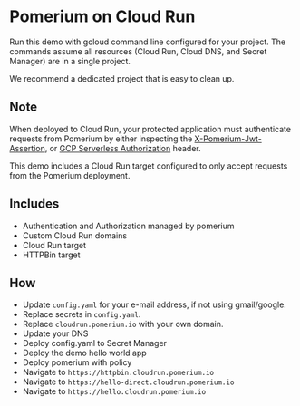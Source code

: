 # Pomerium on Cloud Run

Run this demo with gcloud command line configured for your project.  The commands assume 
all resources (Cloud Run, Cloud DNS, and Secret Manager) are in a single project.  

We recommend a dedicated project that is easy to clean up.

## Note
When deployed to Cloud Run, your protected application must authenticate requests from Pomerium
by either inspecting the [X-Pomerium-Jwt-Assertion](https://www.pomerium.com/docs/reference/getting-users-identity.html),
or [GCP Serverless Authorization](https://cloud.google.com/run/docs/authenticating/service-to-service) header.

This demo includes a Cloud Run target configured to only accept requests from the Pomerium deployment.

## Includes

- Authentication and Authorization managed by pomerium
- Custom Cloud Run domains
- Cloud Run target
- HTTPBin target

## How

- Update `config.yaml` for your e-mail address, if not using gmail/google.
- Replace secrets in `config.yaml`.
- Replace `cloudrun.pomerium.io` with your own domain.
- Update your DNS
- Deploy config.yaml to Secret Manager
- Deploy the demo hello world app
- Deploy pomerium with policy
- Navigate to `https://httpbin.cloudrun.pomerium.io`
- Navigate to `https://hello-direct.cloudrun.pomerium.io`
- Navigate to `https://hello.cloudrun.pomerium.io`